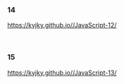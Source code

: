 ### 14
https://kyjky.github.io//JavaScript-12/

<br>

### 15 
https://kyjky.github.io//JavaScript-13/
